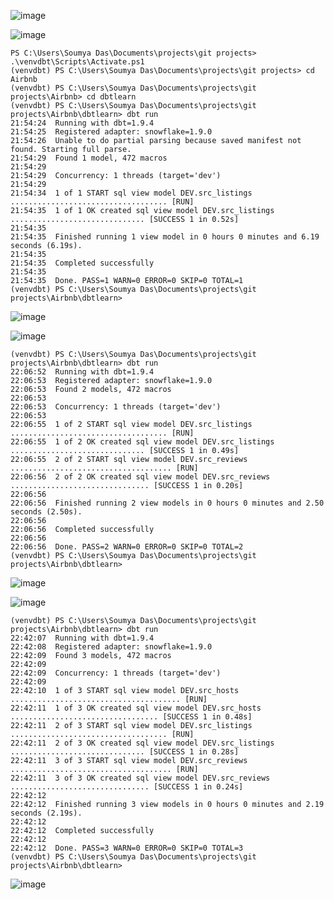 ![image](https://github.com/user-attachments/assets/77d1da9d-74e8-4eb3-9906-255590f6acee)


![image](https://github.com/user-attachments/assets/df8ce249-0968-446c-9cba-4c3813fbc82e)

```
PS C:\Users\Soumya Das\Documents\projects\git projects> .\venvdbt\Scripts\Activate.ps1
(venvdbt) PS C:\Users\Soumya Das\Documents\projects\git projects> cd Airbnb
(venvdbt) PS C:\Users\Soumya Das\Documents\projects\git projects\Airbnb> cd dbtlearn
(venvdbt) PS C:\Users\Soumya Das\Documents\projects\git projects\Airbnb\dbtlearn> dbt run       
21:54:24  Running with dbt=1.9.4
21:54:25  Registered adapter: snowflake=1.9.0
21:54:26  Unable to do partial parsing because saved manifest not found. Starting full parse.
21:54:29  Found 1 model, 472 macros
21:54:29
21:54:29  Concurrency: 1 threads (target='dev')
21:54:29
21:54:34  1 of 1 START sql view model DEV.src_listings ................................... [RUN]
21:54:35  1 of 1 OK created sql view model DEV.src_listings .............................. [SUCCESS 1 in 0.52s]     
21:54:35
21:54:35  Finished running 1 view model in 0 hours 0 minutes and 6.19 seconds (6.19s).
21:54:35
21:54:35  Completed successfully
21:54:35
21:54:35  Done. PASS=1 WARN=0 ERROR=0 SKIP=0 TOTAL=1
(venvdbt) PS C:\Users\Soumya Das\Documents\projects\git projects\Airbnb\dbtlearn>

```

![image](https://github.com/user-attachments/assets/11112469-d9c3-4566-aaf3-7e77c0ab686a)

![image](https://github.com/user-attachments/assets/a8e62a2e-aa22-4f79-83c3-8209b860f4d9)

```
(venvdbt) PS C:\Users\Soumya Das\Documents\projects\git projects\Airbnb\dbtlearn> dbt run
22:06:52  Running with dbt=1.9.4
22:06:53  Registered adapter: snowflake=1.9.0
22:06:53  Found 2 models, 472 macros
22:06:53  
22:06:53  Concurrency: 1 threads (target='dev')
22:06:53
22:06:55  1 of 2 START sql view model DEV.src_listings ................................... [RUN]
22:06:55  1 of 2 OK created sql view model DEV.src_listings .............................. [SUCCESS 1 in 0.49s]
22:06:55  2 of 2 START sql view model DEV.src_reviews .................................... [RUN]
22:06:56  2 of 2 OK created sql view model DEV.src_reviews ............................... [SUCCESS 1 in 0.20s]
22:06:56  
22:06:56  Finished running 2 view models in 0 hours 0 minutes and 2.50 seconds (2.50s).
22:06:56  
22:06:56  Completed successfully
22:06:56
22:06:56  Done. PASS=2 WARN=0 ERROR=0 SKIP=0 TOTAL=2
(venvdbt) PS C:\Users\Soumya Das\Documents\projects\git projects\Airbnb\dbtlearn> 

```
![image](https://github.com/user-attachments/assets/bdf044d8-9ca6-4ea3-98bd-e1c73a8a8dd7)

![image](https://github.com/user-attachments/assets/12480567-7c07-4274-b5d3-ed82896b63b1)


``` 
(venvdbt) PS C:\Users\Soumya Das\Documents\projects\git projects\Airbnb\dbtlearn> dbt run
22:42:07  Running with dbt=1.9.4
22:42:08  Registered adapter: snowflake=1.9.0
22:42:09  Found 3 models, 472 macros
22:42:09  
22:42:09  Concurrency: 1 threads (target='dev')
22:42:09
22:42:10  1 of 3 START sql view model DEV.src_hosts ...................................... [RUN]
22:42:11  1 of 3 OK created sql view model DEV.src_hosts ................................. [SUCCESS 1 in 0.48s]
22:42:11  2 of 3 START sql view model DEV.src_listings ................................... [RUN]
22:42:11  2 of 3 OK created sql view model DEV.src_listings .............................. [SUCCESS 1 in 0.28s]
22:42:11  3 of 3 START sql view model DEV.src_reviews .................................... [RUN]
22:42:11  3 of 3 OK created sql view model DEV.src_reviews ............................... [SUCCESS 1 in 0.24s]     
22:42:12
22:42:12  Finished running 3 view models in 0 hours 0 minutes and 2.19 seconds (2.19s).
22:42:12
22:42:12  Completed successfully
22:42:12
22:42:12  Done. PASS=3 WARN=0 ERROR=0 SKIP=0 TOTAL=3
(venvdbt) PS C:\Users\Soumya Das\Documents\projects\git projects\Airbnb\dbtlearn>

```
![image](https://github.com/user-attachments/assets/5b9012fe-6883-494a-aff8-abe34a3da482)

